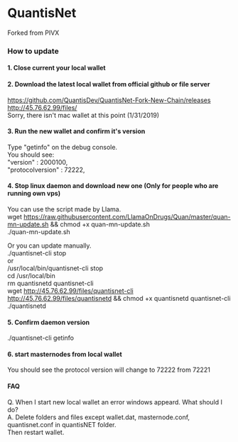 # QuantisNet  
Forked from PIVX  

### How to update  
  
#### 1. Close current your local wallet  
  
#### 2. Download the latest local wallet from official github or file server  
https://github.com/QuantisDev/QuantisNet-Fork-New-Chain/releases  
http://45.76.62.99/files/  
Sorry, there isn't mac wallet at this point (1/31/2019)  
  
#### 3. Run the new wallet and confirm it's version  
Type "getinfo" on the debug console.  
You should see:  
"version" : 2000100,  
"protocolversion" : 72222,  
  
#### 4. Stop linux daemon and download new one (Only for people who are running own vps)  
You can use the script made by Llama.  
wget https://raw.githubusercontent.com/LlamaOnDrugs/Quan/master/quan-mn-update.sh && chmod +x quan-mn-update.sh  
./quan-mn-update.sh  
  
Or you can update manually.  
./quantisnet-cli stop  
or  
/usr/local/bin/quantisnet-cli stop  
cd /usr/local/bin  
rm quantisnetd quantisnet-cli  
wget http://45.76.62.99/files/quantisnet-cli http://45.76.62.99/files/quantisnetd && chmod +x quantisnetd quantisnet-cli
./quantisnetd  
  
#### 5. Confirm daemon version  
./quantisnet-cli getinfo  
  
#### 6. start masternodes from local wallet  
You should see the protocol version will change to 72222 from 72221  
  
#### FAQ  
Q. When I start new local wallet an error windows appeard. What should I do?  
A. Delete folders and files except wallet.dat, masternode.conf, quantisnet.conf in quantisNET folder.  
   Then restart wallet.  

